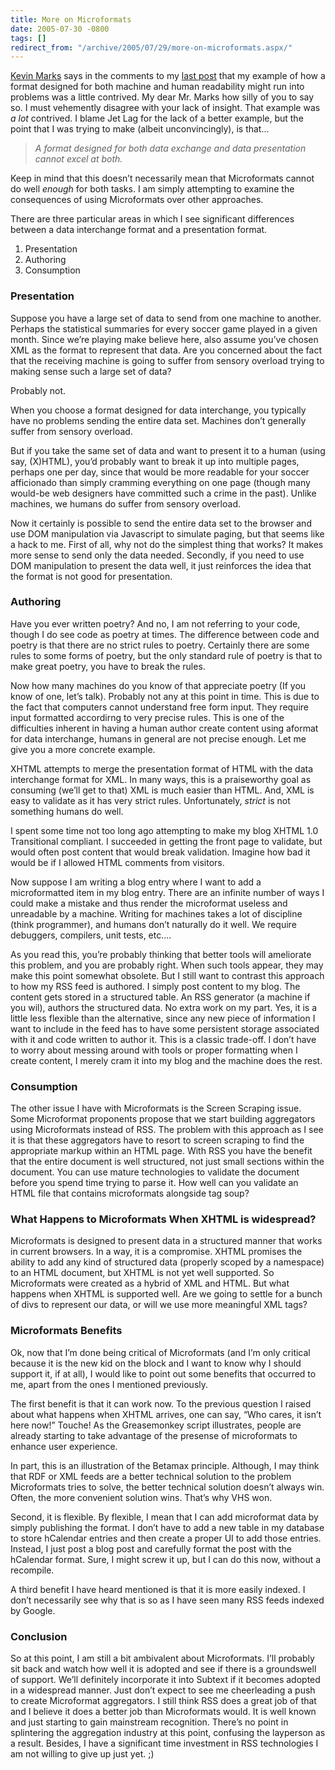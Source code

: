 ```yaml
---
title: More on Microformats
date: 2005-07-30 -0800
tags: []
redirect_from: "/archive/2005/07/29/more-on-microformats.aspx/"
---
```


[Kevin Marks](http://epeus.blogspot.com/) says in the comments to my
[last post](https://haacked.com/archive/2005/07/28/9085.aspx) that my
example of how a format designed for both machine and human readability
might run into problems was a little contrived. My dear Mr. Marks how
silly of you to say so. I must vehemently disagree with your lack of
insight. That example was *a lot* contrived. I blame Jet Lag for the
lack of a better example, but the point that I was trying to make
(albeit unconvincingly), is that...

> *A format designed for both data exchange and data presentation cannot
> excel at both.*

Keep in mind that this doesn’t necessarily mean that Microformats cannot
do well *enough* for both tasks. I am simply attempting to examine the
consequences of using Microformats over other approaches.

There are three particular areas in which I see significant differences
between a data interchange format and a presentation format.

1.  Presentation
2.  Authoring
3.  Consumption

### Presentation

Suppose you have a large set of data to send from one machine to
another. Perhaps the statistical summaries for every soccer game played
in a given month. Since we’re playing make believe here, also assume
you’ve chosen XML as the format to represent that data. Are you
concerned about the fact that the receiving machine is going to suffer
from sensory overload trying to making sense such a large set of data?

Probably not.

When you choose a format designed for data interchange, you typically
have no problems sending the entire data set. Machines don’t generally
suffer from sensory overload.

But if you take the same set of data and want to present it to a human
(using say, (X)HTML), you’d probably want to break it up into multiple
pages, perhaps one per day, since that would be more readable for your
soccer afficionado than simply cramming everything on one page (though
many would-be web designers have committed such a crime in the past).
Unlike machines, we humans do suffer from sensory overload.

Now it certainly is possible to send the entire data set to the browser
and use DOM manipulation via Javascript to simulate paging, but that
seems like a hack to me. First of all, why not do the simplest thing
that works? It makes more sense to send only the data needed. Secondly,
if you need to use DOM manipulation to present the data well, it just
reinforces the idea that the format is not good for presentation.

### Authoring

Have you ever written poetry? And no, I am not referring to your code,
though I do see code as poetry at times. The difference between code and
poetry is that there are no strict rules to poetry. Certainly there are
some rules to some forms of poetry, but the only standard rule of poetry
is that to make great poetry, you have to break the rules.

Now how many machines do you know of that appreciate poetry (If you know
of one, let’s talk). Probably not any at this point in time. This is due
to the fact that computers cannot understand free form input. They
require input formatted accordirng to very precise rules. This is one of
the difficulties inherent in having a human author create content using
aformat for data interchange, humans in general are not precise enough.
Let me give you a more concrete example.

XHTML attempts to merge the presentation format of HTML with the data
interchange format for XML. In many ways, this is a praiseworthy goal as
consuming (we’ll get to that) XML is much easier than HTML. And, XML is
easy to validate as it has very strict rules. Unfortunately, *strict* is
not something humans do well.

I spent some time not too long ago attempting to make my blog XHTML 1.0
Transitional compliant. I succeeded in getting the front page to
validate, but would often post content that would break validation.
Imagine how bad it would be if I allowed HTML comments from visitors.

Now suppose I am writing a blog entry where I want to add a
microformatted item in my blog entry. There are an infinite number of
ways I could make a mistake and thus render the microformat useless and
unreadable by a machine. Writing for machines takes a lot of discipline
(think programmer), and humans don’t naturally do it well. We require
debuggers, compilers, unit tests, etc....

As you read this, you’re probably thinking that better tools will
ameliorate this problem, and you are probably right. When such tools
appear, they may make this point somewhat obsolete. But I still want to
contrast this approach to how my RSS feed is authored. I simply post
content to my blog. The content gets stored in a structured table. An
RSS generator (a machine if you wil), authors the structured data. No
extra work on my part. Yes, it is a little less flexible than the
alternative, since any new piece of information I want to include in the
feed has to have some persistent storage associated with it and code
written to author it. This is a classic trade-off. I don’t have to worry
about messing around with tools or proper formatting when I create
content, I merely cram it into my blog and the machine does the rest.

### Consumption

The other issue I have with Microformats is the Screen Scraping issue.
Some Microformat proponents propose that we start building aggregators
using Microformats instead of RSS. The problem with this approach as I
see it is that these aggregators have to resort to screen scraping to
find the appropriate markup within an HTML page. With RSS you have the
benefit that the entire document is well structured, not just small
sections within the document. You can use mature technologies to
validate the document before you spend time trying to parse it. How well
can you validate an HTML file that contains microformats alongside tag
soup?

### What Happens to Microformats When XHTML is widespread?

Microformats is designed to present data in a structured manner that
works in current browsers. In a way, it is a compromise. XHTML promises
the ability to add any kind of structured data (properly scoped by a
namespace) to an HTML document, but XHTML is not yet well supported. So
Microformats were created as a hybrid of XML and HTML. But what happens
when XHTML is supported well. Are we going to settle for a bunch of divs
to represent our data, or will we use more meaningful XML tags?

### Microformats Benefits

Ok, now that I’m done being critical of Microformats (and I’m only
critical because it is the new kid on the block and I want to know why I
should support it, if at all), I would like to point out some benefits
that occurred to me, apart from the ones I mentioned previously.

The first benefit is that it can work now. To the previous question I
raised about what happens when XHTML arrives, one can say, “Who cares,
it isn’t here now!” Touche! As the Greasemonkey script illustrates,
people are already starting to take advantage of the presense of
microformats to enhance user experience.

In part, this is an illustration of the Betamax principle. Although, I
may think that RDF or XML feeds are a better technical solution to the
problem Microformats tries to solve, the better technical solution
doesn’t always win. Often, the more convenient solution wins. That’s why
VHS won.

Second, it is flexible. By flexible, I mean that I can add microformat
data by simply publishing the format. I don’t have to add a new table in
my database to store hCalendar entries and then create a proper UI to
add those entries. Instead, I just post a blog post and carefully format
the post with the hCalendar format. Sure, I might screw it up, but I can
do this now, without a recompile.

A third benefit I have heard mentioned is that it is more easily
indexed. I don’t necessarily see why that is so as I have seen many RSS
feeds indexed by Google.

### Conclusion

So at this point, I am still a bit ambivalent about Microformats. I’ll
probably sit back and watch how well it is adopted and see if there is a
groundswell of support. We’ll definitely incorporate it into Subtext if
it becomes adopted in a widespread manner. Just don’t expect to see me
cheerleading a push to create Microformat aggregators. I still think RSS
does a great job of that and I believe it does a better job than
Microformats would. It is well known and just starting to gain
mainstream recognition. There’s no point in splintering the aggregation
industry at this point, confusing the layperson as a result. Besides, I
have a significant time investment in RSS technologies I am not willing
to give up just yet. ;)

